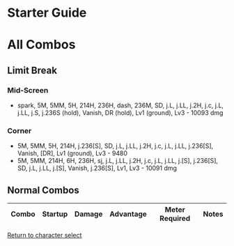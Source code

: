 # Starter Guide

# All Combos  



## Limit Break

### Mid-Screen

- spark, 5M, 5MM, 5H, 214H, 236H, dash, 236M, SD, j.L, j.LL, j.2H, j.c, j.L, j.LL, j.S, j.236S \(hold\), Vanish, DR \(hold\), Lv1 \(ground\), Lv3 - 10093 dmg

### Corner

- 5M, 5MM, 5H, 214H, j.236\[S\], SD, j.L, j.LL, j.2H, j.c, j.L, j.LL, j.236\[S\], Vanish, \[DR\], Lv1 \(ground\), Lv3 - 9480
- 5M, 5MM, 214H, 6H, 236H, sj, j.L, j.LL, j.2H, j.c, j.L, j.LL, j.\[S\], j.236\[S\], SD, j.L, j.LL, j.\[S\], Vanish, j.236\[S\], Lv1, Lv3 - 10091 dmg

## Normal Combos  

| Combo | Startup | Damage | Advantage | Meter Required | Notes |
| ----- | ------- | ------ | --------- | -------------- | ----- |


[Return to character select](./index.md)  